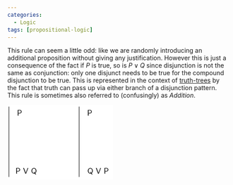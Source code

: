 ```yaml
---
categories:
  - Logic 
tags: [propositional-logic]
---
```


This rule can seem a little odd: like we are randomly introducing an additional proposition without giving any justification. However this is just a consequence of the fact if $P$ is true, so is $P \lor Q$ since disjunction is not the same as conjunction: only one disjunct needs to be true for the compound disjunction to be true. This is represented in the context of [truth-trees](Truth-trees.md#disjunction-decomposition) by the fact that truth can pass up via either branch of a disjunction pattern. 
This rule is sometimes also referred to (confusingly) as *Addition*.

![disjunc-intro.png](../img/disjunc-intro.png)
